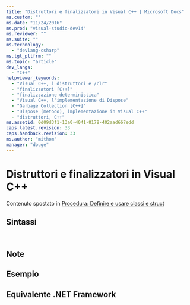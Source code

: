 ```yaml
---
title: "Distruttori e finalizzatori in Visual C++ | Microsoft Docs"
ms.custom: ""
ms.date: "11/24/2016"
ms.prod: "visual-studio-dev14"
ms.reviewer: ""
ms.suite: ""
ms.technology: 
  - "devlang-csharp"
ms.tgt_pltfrm: ""
ms.topic: "article"
dev_langs: 
  - "C++"
helpviewer_keywords: 
  - "Visual C++, i distruttori e /clr"
  - "finalizzatori [C++]"
  - "finalizzazione deterministica"
  - "Visual C++, l'implementazione di Dispose"
  - "Garbage Collection [C++]"
  - "Dispose (metodo), implementazione in Visual C++"
  - "distruttori, C++"
ms.assetid: 0d09d3f1-13a0-4041-8178-402aad667edd
caps.latest.revision: 33
caps.handback.revision: 33
ms.author: "mithom"
manager: "douge"
---
```

# Distruttori e finalizzatori in Visual C++
Contenuto spostato in [Procedura: Definire e usare classi e struct](../Topic/How%20to:%20Define%20and%20Consume%20Classes%20and%20Structs%20\(C++-CLI\).md)  
  
## Sintassi  
  
```  
  
```  
  
## Note  
  
## Esempio  
  
## Equivalente .NET Framework